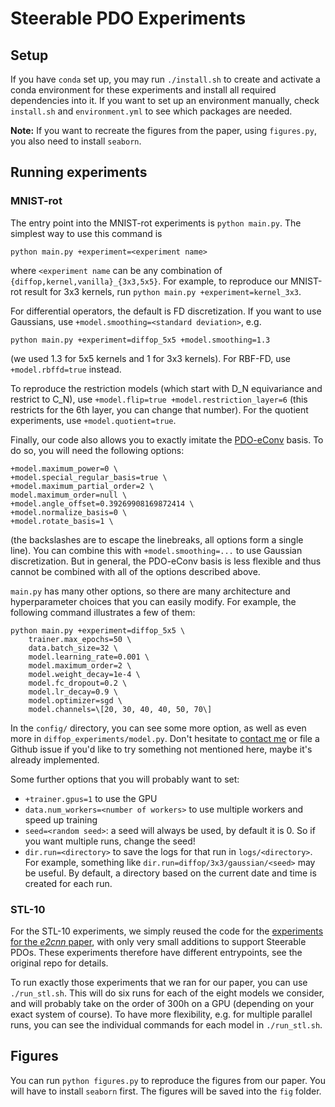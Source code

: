 # Steerable PDO Experiments

## Setup
If you have `conda` set up, you may run `./install.sh` to create
and activate a conda environment for these experiments and install
all required dependencies into it. If you want to set up an environment
manually, check `install.sh` and `environment.yml` to see which packages
are needed.

**Note:** If you want to recreate the figures from the paper, using
`figures.py`, you also need to install `seaborn`.

## Running experiments
### MNIST-rot
The entry point into the MNIST-rot experiments is `python main.py`.
The simplest way to use this command is
```
python main.py +experiment=<experiment name>
```
where `<experiment name` can be any combination of `{diffop,kernel,vanilla}_{3x3,5x5}`.
For example, to reproduce our MNIST-rot result for 3x3 kernels, run `python main.py +experiment=kernel_3x3`.

For differential operators, the default is FD discretization. If you want to use Gaussians,
use `+model.smoothing=<standard deviation>`, e.g.
```
python main.py +experiment=diffop_5x5 +model.smoothing=1.3
```
(we used 1.3 for 5x5 kernels and 1 for 3x3 kernels). For RBF-FD, use `+model.rbffd=true` instead.

To reproduce the restriction models (which start with D_N equivariance and restrict to C_N), use
`+model.flip=true +model.restriction_layer=6` (this restricts for the 6th layer, you can change
that number). For the quotient experiments, use `+model.quotient=true`.

Finally, our code also allows you to exactly imitate the [PDO-eConv](https://arxiv.org/abs/2007.10408) basis.
To do so, you will need the following options:
```
+model.maximum_power=0 \
+model.special_regular_basis=true \
+model.maximum_partial_order=2 \
model.maximum_order=null \
+model.angle_offset=0.39269908169872414 \
+model.normalize_basis=0 \
+model.rotate_basis=1 \
```
(the backslashes are to escape the linebreaks, all options form a single line).
You can combine this with `+model.smoothing=...` to use Gaussian discretization.
But in general, the PDO-eConv basis is less flexible and thus cannot be combined
with all of the options described above.

`main.py` has many other options, so there are many architecture and hyperparameter
choices that you can easily modify. For example, the following command illustrates
a few of them:
```
python main.py +experiment=diffop_5x5 \
    trainer.max_epochs=50 \
    data.batch_size=32 \
    model.learning_rate=0.001 \
    model.maximum_order=2 \
    model.weight_decay=1e-4 \
    model.fc_dropout=0.2 \
    model.lr_decay=0.9 \
    model.optimizer=sgd \
    model.channels=\[20, 30, 40, 40, 50, 70\]
```
In the `config/` directory, you can see some more option, as well as even more
in `diffop_experiments/model.py`. Don't hesitate to [contact me](mailto:erik.jenner99@gmail.com)
or file a Github issue if you'd like to try something not mentioned here, maybe it's
already implemented. 

Some further options that you will probably want to set:
- `+trainer.gpus=1` to use the GPU
- `data.num_workers=<number of workers>` to use multiple workers and speed up training
- `seed=<random seed>`: a seed will always be used, by default it is 0. So if you want multiple runs, change the seed!
- `dir.run=<directory>` to save the logs for that run in `logs/<directory>`.
  For example, something like `dir.run=diffop/3x3/gaussian/<seed>` may be useful.
  By default, a directory based on the current date and time is created for each run.

### STL-10
For the STL-10 experiments, we simply reused the code for the
[experiments for the *e2cnn* paper](https://github.com/QUVA-Lab/e2cnn_experiments),
with only very small additions to support Steerable PDOs. These experiments
therefore have different entrypoints, see the original repo for details.

To run exactly those experiments that we ran for our paper, you can use `./run_stl.sh`.
This will do six runs for each of the eight models we consider, and will probably take
on the order of 300h on a GPU (depending on your exact system of course).
To have more flexibility, e.g. for multiple parallel runs, you can see the individual
commands for each model in `./run_stl.sh`.

## Figures
You can run `python figures.py` to reproduce the figures from our paper. You will have
to install `seaborn` first. The figures will be saved into the `fig` folder.
